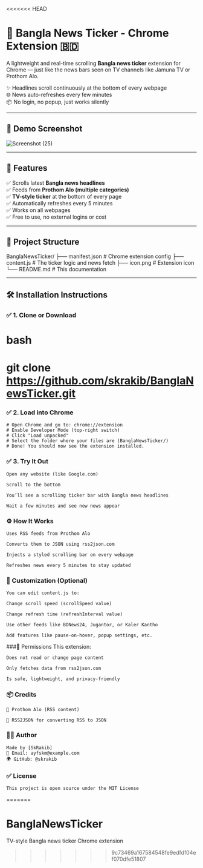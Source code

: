 <<<<<<< HEAD
# 🔴 Bangla News Ticker - Chrome Extension 🇧🇩

A lightweight and real-time scrolling **Bangla news ticker** extension for Chrome — just like the news bars seen on TV channels like Jamuna TV or Prothom Alo.

✨ Headlines scroll continuously at the bottom of every webpage  
🌐 News auto-refreshes every few minutes  
📦 No login, no popup, just works silently

---

## 📸 Demo Screenshot
 ![Screenshot (25)](https://github.com/user-attachments/assets/8c437d1c-9d15-4b01-83bb-d788a1cf6f5d)

---

## 🚀 Features

✅ Scrolls latest **Bangla news headlines**  
✅ Feeds from **Prothom Alo (multiple categories)**  
✅ **TV-style ticker** at the bottom of every page  
✅ Automatically refreshes every 5 minutes  
✅ Works on all webpages  
✅ Free to use, no external logins or cost

---

## 📁 Project Structure

BanglaNewsTicker/
├── manifest.json # Chrome extension config
├── content.js # The ticker logic and news fetch
├── icon.png # Extension icon
└── README.md # This documentation


---------------------------------------------------------

## 🛠️ Installation Instructions

### ✅ 1. Clone or Download

   # bash
   # git clone https://github.com/skrakib/BanglaNewsTicker.git

### ✅ 2. Load into Chrome
    # Open Chrome and go to: chrome://extension
    # Enable Developer Mode (top-right switch)
    # Click "Load unpacked"
    # Select the folder where your files are (BanglaNewsTicker/)
    # Done! You should now see the extension installed.

### ✅ 3. Try It Out
    Open any website (like Google.com)

    Scroll to the bottom

    You’ll see a scrolling ticker bar with Bangla news headlines

    Wait a few minutes and see new news appear

### ⚙️ How It Works
    Uses RSS feeds from Prothom Alo

    Converts them to JSON using rss2json.com

    Injects a styled scrolling bar on every webpage

    Refreshes news every 5 minutes to stay updated

### 🔧 Customization (Optional)
    You can edit content.js to:

    Change scroll speed (scrollSpeed value)

    Change refresh time (refreshInterval value)

    Use other feeds like BDNews24, Jugantor, or Kaler Kantho

    Add features like pause-on-hover, popup settings, etc.

###📜 Permissions
    This extension:

    Does not read or change page content

    Only fetches data from rss2json.com

    Is safe, lightweight, and privacy-friendly

### 📦 Credits
    📰 Prothom Alo (RSS content)

    🔁 RSS2JSON for converting RSS to JSON

### 🧑‍💻 Author
    Made by [SkRakib]
    📧 Email: ayfskm@example.com
    🌍 GitHub: @skrakib

### ✅ License
    This project is open source under the MIT License

=======
# BanglaNewsTicker
TV-style Bangla news ticker Chrome extension
>>>>>>> 9c73469a167584548fe9edfdf04ef070dfe51807
